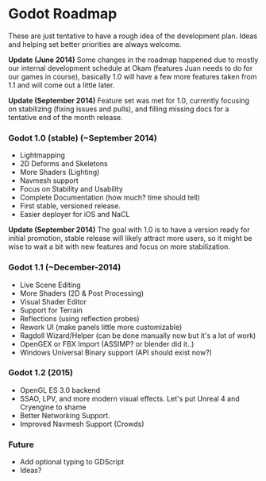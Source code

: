 # Godot Roadmap

These are just tentative to have a rough idea of the development plan. Ideas and helping set better priorities are always welcome.

**Update (June 2014)** Some changes in the roadmap happened due to mostly our internal development schedule at Okam (features Juan needs to do for our games in course), basically 1.0 will have a few more features taken from 1.1 and will come out a little later.

**Update (September 2014)** Feature set was met for 1.0, currently focusing on stabilizing (fixing issues and pulls), and filling missing docs for a tentative end of the month release.


### Godot 1.0 (stable) (~September 2014)

* Lightmapping
* 2D Deforms and Skeletons
* More Shaders (Lighting)
* Navmesh support
* Focus on Stability and Usability
* Complete Documentation (how much? time should tell)
* First stable, versioned release.
* Easier deployer for iOS and NaCL

**Update (September 2014)** The goal with 1.0 is to have a version ready for initial promotion, stable release will likely attract more users, so it might be wise to wait a bit with new features and focus on more stabilization.

### Godot 1.1 (~December-2014)

* Live Scene Editing
* More Shaders (2D & Post Processing)
* Visual Shader Editor
* Support for Terrain 
* Reflections (using reflection probes)
* Rework UI (make panels little more customizable)
* Ragdoll Wizard/Helper (can be done manually now but it's a lot of work)
* OpenGEX or FBX Import (ASSIMP? or blender did it..)
* Windows Universal Binary support (API should exist now?)

### Godot 1.2 (2015)

* OpenGL ES 3.0 backend
* SSAO, LPV, and more modern visual effects. Let's put Unreal 4 and Cryengine to shame
* Better Networking Support.
* Improved Navmesh Support (Crowds)

### Future

* Add optional typing to GDScript
* Ideas?